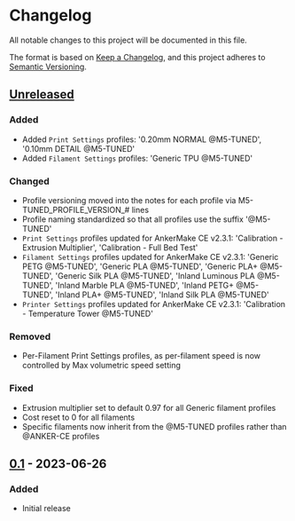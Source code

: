 # Changelog
All notable changes to this project will be documented in this file.

The format is based on [Keep a Changelog](https://keepachangelog.com/en/1.0.0/),
and this project adheres to [Semantic Versioning](https://semver.org/spec/v2.0.0.html).

## [Unreleased]
### Added
- Added `Print Settings` profiles: '0.20mm NORMAL @M5-TUNED', '0.10mm DETAIL @M5-TUNED'
- Added `Filament Settings` profiles: 'Generic TPU @M5-TUNED'

### Changed
- Profile versioning moved into the notes for each profile via M5-TUNED_PROFILE_VERSION_# lines
- Profile naming standardized so that all profiles use the suffix '@M5-TUNED'
- `Print Settings` profiles updated for AnkerMake CE v2.3.1: 'Calibration - Extrusion Multiplier', 'Calibration - Full Bed Test'
- `Filament Settings` profiles updated for AnkerMake CE v2.3.1: 'Generic PETG @M5-TUNED', 'Generic PLA @M5-TUNED', 'Generic PLA+ @M5-TUNED', 'Generic Silk PLA @M5-TUNED', 'Inland Luminous PLA @M5-TUNED', 'Inland Marble PLA @M5-TUNED', 'Inland PETG+ @M5-TUNED', 'Inland PLA+ @M5-TUNED', 'Inland Silk PLA @M5-TUNED'
- `Printer Settings` profiles updated for AnkerMake CE v2.3.1: 'Calibration - Temperature Tower @M5-TUNED'

### Removed
- Per-Filament Print Settings profiles, as per-filament speed is now controlled by Max volumetric speed setting

### Fixed
- Extrusion multiplier set to default 0.97 for all Generic filament profiles
- Cost reset to 0 for all filaments
- Specific filaments now inherit from the @M5-TUNED profiles rather than @ANKER-CE profiles

## [0.1] - 2023-06-26
### Added
- Initial release

[Unreleased]: ENTER-URL-HERE
[0.1]: ENTER-URL-HERE